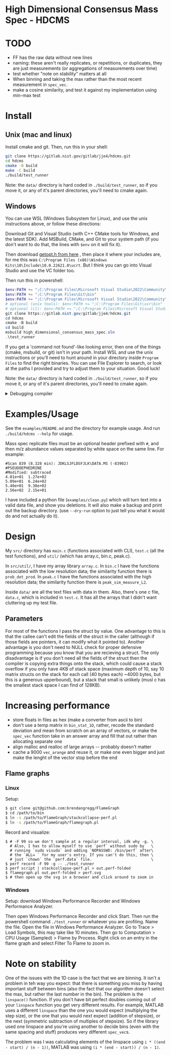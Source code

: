 # High Dimensional Consensus Mass Spec - HDCMS

# TODO

* FF has the raw data without new lines
* naming: these aren't really replicates, or repetitions, or
  duplicates, they are just measurements (or aggregations of
  measurements over time)
* test whether "note on stability" matters at all
* When binning and taking the max rather than the most recent
  measurement in `spec_vec`.
* make a cosine similarity, and test it against my implementation
  using min-max test

# Install

## Unix (mac and linux)

Install cmake and git. Then, run this in your shell:

```bash
git clone https://gitlab.nist.gov/gitlab/jje4/hdcms.git
cd hdcms
cmake -B build
make -C build
./build/test_runner
```

Note: the `data/` directory is hard coded in
`./build/test_runner`, so if you move it, or any of it's parent
directories, you'll need to cmake again.

## Windows

You can use WSL (Windows Subsystem for Linux), and use the
unix instructions above, or follow these directions:

Download Git and Visual Studio (with C++ CMake tools for Windows,
and the latest SDK). Add MSBuild, CMake, and Git to your system
path (if you don't want to do that, the lines with `$env` on it
will fix it).

Then download [getopt.h from here](https://raw.githubusercontent.com/skandhurkat/Getopt-for-Visual-Studio/master/getopt.h)
, then place it where your includes are, for me this was
`C:\Program Files (x86)\Windows Kits\10\Include\10.0.22621.0\ucrt`. 
But I think you can go into Visual Studio and use the VC folder
too.

Then run this in powershell:

```powershell
$env:PATH += ";C:\Program Files\Microsoft Visual Studio\2022\Community\MSBuild\Current\Bin"
$env:PATH += ";C:\Program Files\Git\bin"
$env:PATH += ";C:\Program Files\Microsoft Visual Studio\2022\Community\Common7\IDE\CommonExtensions\Microsoft\CMake\Cmake\bin"
# optional (unix tools): $env:PATH += ";C:\Program Files\Git\usr\bin"
# optional (cl): $env:PATH += ";C:\Program Files\Microsoft Visual Studio\2022\Community\VC\Tools\MSVC\14.32.31326\bin\Hostx64\x64"
git clone https://gitlab.nist.gov/gitlab/jje4/hdcms.git
cd hdcms
cmake -B build
cd build
msbuild high_dimensional_consensus_mass_spec.sln
.\test_runner
```

If you get a 'command not found'-like looking error, then one of
the things (cmake, msbuild, or git) isn't in your path. Install
WSL and use the unix instructions or you'll need to hunt around
in your directory inside `Program Files` to find the right
binaries. You can use File Explorer to search, or look at the
paths I provided and try to adjust them to your situation. Good
luck!

Note: the `data/` directory is hard coded in
`./build/test_runner`, so if you move it, or any of it's parent
directories, you'll need to cmake again.

<details>
<summary>Debugging compiler</summary>
Notes: Probably irrelevant, but in order to compile something on
its own using `cl` (without cmake and everything that is setup
for this project), I needed to set up these environmental
variables (run in powershell):

```powershell
$env:INCLUDE = "C:\Program Files (x86)\Windows Kits\10\Include\10.0.22621.0\ucrt;C:\Program Files\Microsoft Visual Studio\2022\Community\VC\Tools\MSVC\14.32.31326\include;C:\Program Files (x86)\Windows Kits\10\Include\10.0.22621.0\shared;C:\Program Files (x86)\Windows Kits\10\Include\10.0.22621.0\um;C:\Program Files (x86)\Windows Kits\10\Include\10.0.22621.0\winrt;"
$env:LIB = "C:\Program Files (x86)\Windows Kits\10\Lib\10.0.22621.0\ucrt\x64;C:\Program Files\Microsoft Visual Studio\2022\Community\VC\Tools\MSVC\14.32.31326\lib\x64;C:\Program Files (x86)\Windows Kits\10\Lib\10.0.22621.0\um\x64;"
```
So they might be helpful if things aren't working.
</details>

# Examples/Usage

See the `examples/README.md` and the directory for example usage.
And run `./build/hdcms --help` for usage. 

Mass spec replicate files must be an optional header prefixed
with `#`, and then m/z abundance values separated by white space
on the same line. For example:

```
#Scan 839 (8.328 min): JDKLSJFLDSFJLK\DATA.MS (-83902)
#PSEUDOEPHEDRINE
#Modified: subtraced
4.01e+01  1.27e+02
5.09e+01  6.24e+02
5.40e+01  9.38e+02
2.56e+02  2.15e+01
```

I have included a python file (`examples/clean.py`) which will
turn text into a valid data file, and show you deletions. It will
also make a backup and print out the backup directory. (use
`--dry-run` option to just tell you what it would do and not
actually do it).

# Design

My `src/` directory has `main.c` (functions associated with CLI),
`test.c` (all the test functions), and `util/` (which has array.c,
bin.c, peak.c). 

In `src/util/`, I have my array library `array.c`. In `bin.c` I have
the functions associated with the low resolution data; the
similarity function there is `prob_dot_prod`. In `peak.c` I have
the functions associated with the high resolution data; the
similarity function there is `peak_sim_measure_L2`.

Inside `data/` are all the text files with data in them.
Also, there's one c file, `data.c`, which is included in
`test.c`. It has all the arrays that I didn't want cluttering up
my test file.

## Parameters

For most of the functions I pass the struct by value. One
advantage to this is that the callee can't edit the fields of
the struct in the caller (although if those fields are pointers,
it can modify what it pointed to). Another advantage is you don't
need to NULL check for proper defensive programming because you
know that you are recieving a struct. The only
disadvantage is if you don't need all the fields of the struct
then the compiler is copying extra things onto the stack, which
could cause a stack overflow if you only have 4KB of stack space
(maximum depth of 10, say 10 matrix structs on the stack for each
call (40 bytes each) ~4000 bytes, but this is a generous
upperbound), but a stack that small is unlikely (musl c has the
smallest stack space I can find of 128KB).

# Increasing performance

* store floats in files as hex (make a converter from ascii to
  bin)
* don't use a temp matrix in `bin_stat_1D`, rather, recode the
  standard deviation and mean from scratch on an array of
  vectors, or make the `spec_vec` function take in an answer
  array and fill that out rather than allocating separate one
* align malloc and realloc of large arrays -- probably doesn't matter
* cache a 9000 `vec_arange` and reuse it, or make one even bigger
  and just make the lenght of the vector stop before the end

## Flame graphs

### Linux

Setup: 

```bash
$ git clone git@github.com:brendangregg/FlameGraph
$ cd /path/to/bin
$ ln -s /path/to/FlameGraph/stackcollapse-perf.pl
$ ln -s /path/to/FlameGraph/flamegraph.pl
```

Record and visualize:

```
$ # -F 99 so we don't sample at a regular interval, idk why -g. \
  # Also, I has to allow myself to use `perf` without sudo by   \
  # running `sudo visudo` and adding `NOPASSWD: /bin/perf` after\
  # the `ALL= ` for my user's entry. If you can't do this, then \
  # just `chown` the `perf.data` file.                          \
$ perf record -F 99 -g -- ./test_runner
$ perf script | stackcollapse-perf.pl > out.perf-folded
$ flamegraph.pl out.perf-folded > perf.svg
$ # then open up the svg in a browser and click around to zoom in
```

### Windows

Setup: download Windows Performance Recorder and Windows
Performance Analyzer.

Then open Windows Performance Recorder and click Start. Then run
the powershell command `./test_runner` or whatever you are
profiling. Name the file. Open the file in Windows Performance 
Analyzer. Go to Trace > Load Symbols, this may take like 10
minutes. Then go to Computation > CPU Usage (Sampled) > Flame by
Process. Right click on an entry in the flame graph and select
Filter To Flame to zoom in.

# Note on stability

One of the issues with the 1D case is the fact that we are
binning. It isn't a problem in teh way you expect: that there is
something you miss by having important stuff between bins (also
the fact that our algorithm doesn't select the max, but rather
the last number in the bin). The problem is the `linspace()`
function. If you don't have bit perfect doubles coming out of
your `linspace` function you get very different results. For
example, MATLAB uses a different `linspace` than the one you
would expect (multiplying the step size), or the one that you
would next expect (addition of stepsize), or the next (symmetric
subtraction of multiples of stepsize). So if the library used one
linspace and you're using another to decide bins (even with the
same spacing and stuff) produces very different `spec_vec`s.

The problem was I was calculating elements of the linspace using
`i * ((end - start) / (n - 1))`, MATLAB was using 
`(i * (end - start)) / (n - 1)`.

